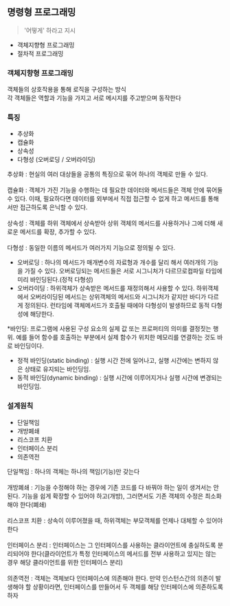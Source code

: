 ## 명령형 프로그래밍

> '어떻게' 하라고 지시

- 객체지향형 프로그래밍
- 절차적 프로그래밍

### 객체지향형 프로그래밍

객체들의 상호작용을 통해 로직을 구성하는 방식<br/>
각 객체들은 역할과 기능을 가지고 서로 메시지를 주고받으며 동작한다

### 특징

- 추상화
- 캡슐화
- 상속성
- 다형성 (오버로딩 / 오버라이딩)

추상화 : 현실의 여러 대상들을 공통의 특징으로 묶어 하나의 객체로 만들 수 있다.<br/><br/>
캡슐화 : 객체가 가진 기능을 수행하는 데 필요한 데이터와 메서드들은 객체 안에 묶어둘 수 있다. 이때, 필요하다면 데이터를 외부에서 직접 접근할 수 없게 하고 메서드를 통해서만 접근하도록 은닉할 수 있다.<br/><br/>
상속성 : 객체를 하위 객체에서 상속받아 상위 객체의 메서드를 사용하거나 그에 더해 새로운 메서드를 확장, 추가할 수 있다.<br/><br/>
다형성 : 동일한 이름의 메서드가 여러가지 기능으로 정의될 수 있다.<br/>

- 오버로딩 : 하나의 메서드가 매개변수의 자료형과 개수를 달리 해서 여러개의 기능을 가질 수 있다. 오버로딩되는 메서드들은 서로 시그니처가 다르므로컴파일 타임에 미리 바인딩된다.(정적 다형성)
- 오버라이딩 : 하위객체가 상속받은 메서드를 재정의해서 사용할 수 있다. 하위객체에서 오버라이딩된 메서드는 상위객체의 메서드와 시그니처가 같지만 바디가 다르게 정의된다. 런타임에 객체메서드가 호출될 때에야 다형성이 발생하므로 동적 다형성에 해당한다.

*바인딩: 프로그램에 사용된 구성 요소의 실제 값 또는 프로퍼티의 의미를 결정짓는 행위. 예를 들어 함수를 호출하는 부분에서 실제 함수가 위치한 메모리를 연결하는 것도 바로 바인딩이다.
- 정적 바인딩(static binding) : 실행 시간 전에 일어나고, 실행 시간에는 변하지 않은 상태로 유지되는 바인딩임.
- 동적 바인딩(dynamic binding) : 실행 시간에 이루어지거나 실행 시간에 변경되는 바인딩임.

### 설계원칙

- 단일책임
- 개방폐쇄
- 리스코프 치환
- 인터페이스 분리
- 의존역전

단일책임 : 하나의 객체는 하나의 책임(기능)만 갖는다 <br/><br/>
개방폐쇄 : 기능을 수정해야 하는 경우에 기존 코드를 다 바꿔야 하는 일이 생겨서는 안된다. 기능을 쉽게 확장할 수 있어야 하고(개방), 그러면서도 기존 객체의 수정은 최소화해야 한다(폐쇄)<br/><br/>
리스코프 치환 : 상속이 이루어졌을 때, 하위객체는 부모객체를 언제나 대체할 수 있어야 한다 <br/><br/>
인터페이스 분리 : 인터페이스는 그 인터페이스를 사용하는 클라이언트에 충실하도록 분리되어야 한다(클라이언트가 특정 인터페이스의 메서드를 전부 사용하고 있지는 않는 경우 해당 클라이언트를 위한 인터페이스 분리)<br/><br/>
의존역전 : 객체는 객체보다 인터페이스에 의존해야 한다. 만약 인스턴스간의 의존이 발생해야 할 상황이라면, 인터페이스를 만들어서 두 객체를 해당 인터페이스에 의존하도록 하자<br/><br/>
